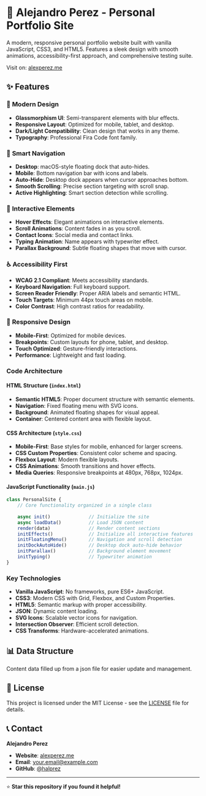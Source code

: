 # 🚀 Alejandro Perez - Personal Portfolio Site

A modern, responsive personal portfolio website built with vanilla JavaScript, CSS3, and HTML5. Features a sleek design with smooth animations, accessibility-first approach, and comprehensive testing suite.

Visit on: [alexperez.me](https://alexperez.me)

## ✨ Features

### 🎨 **Modern Design**
- **Glassmorphism UI**: Semi-transparent elements with blur effects.
- **Responsive Layout**: Optimized for mobile, tablet, and desktop.
- **Dark/Light Compatibility**: Clean design that works in any theme.
- **Typography**: Professional Fira Code font family.

### 🧭 **Smart Navigation**
- **Desktop**: macOS-style floating dock that auto-hides.
- **Mobile**: Bottom navigation bar with icons and labels.
- **Auto-Hide**: Desktop dock appears when cursor approaches bottom.
- **Smooth Scrolling**: Precise section targeting with scroll snap.
- **Active Highlighting**: Smart section detection while scrolling.

### 🎯 **Interactive Elements**
- **Hover Effects**: Elegant animations on interactive elements.
- **Scroll Animations**: Content fades in as you scroll.
- **Contact Icons**: Social media and contact links.
- **Typing Animation**: Name appears with typewriter effect.
- **Parallax Background**: Subtle floating shapes that move with cursor.

### ♿ **Accessibility First**
- **WCAG 2.1 Compliant**: Meets accessibility standards.
- **Keyboard Navigation**: Full keyboard support.
- **Screen Reader Friendly**: Proper ARIA labels and semantic HTML.
- **Touch Targets**: Minimum 44px touch areas on mobile.
- **Color Contrast**: High contrast ratios for readability.

### 📱 **Responsive Design**
- **Mobile-First**: Optimized for mobile devices.
- **Breakpoints**: Custom layouts for phone, tablet, and desktop.
- **Touch Optimized**: Gesture-friendly interactions.
- **Performance**: Lightweight and fast loading.

### **Code Architecture**

#### **HTML Structure (`index.html`)**
- **Semantic HTML5**: Proper document structure with semantic elements.
- **Navigation**: Fixed floating menu with SVG icons.
- **Background**: Animated floating shapes for visual appeal.
- **Container**: Centered content area with flexible layout.

#### **CSS Architecture (`style.css`)**
- **Mobile-First**: Base styles for mobile, enhanced for larger screens.
- **CSS Custom Properties**: Consistent color scheme and spacing.
- **Flexbox Layout**: Modern flexible layouts.
- **CSS Animations**: Smooth transitions and hover effects.
- **Media Queries**: Responsive breakpoints at 480px, 768px, 1024px.

#### **JavaScript Functionality (`main.js`)**
```javascript
class PersonalSite {
    // Core functionality organized in a single class
    
    async init()              // Initialize the site
    async loadData()          // Load JSON content
    render(data)              // Render content sections
    initEffects()             // Initialize all interactive features
    initFloatingMenu()        // Navigation and scroll detection
    initDockAutoHide()        // Desktop dock auto-hide behavior
    initParallax()            // Background element movement
    initTyping()              // Typewriter animation
}
```

### **Key Technologies**

- **Vanilla JavaScript**: No frameworks, pure ES6+ JavaScript.
- **CSS3**: Modern CSS with Grid, Flexbox, and Custom Properties.
- **HTML5**: Semantic markup with proper accessibility.
- **JSON**: Dynamic content loading.
- **SVG Icons**: Scalable vector icons for navigation.
- **Intersection Observer**: Efficient scroll detection.
- **CSS Transforms**: Hardware-accelerated animations.

## 📊 Data Structure

Content data filled up from a json file for easier update and management.


## 📄 License

This project is licensed under the MIT License - see the [LICENSE](LICENSE) file for details.

## 📞 Contact

**Alejandro Perez**
- **Website**: [alexperez.me](https://alexperez.me)
- **Email**: [your.email@example.com](mailto:jalpre@gmail.com)
- **GitHub**: [@halprez](https://github.com/halprez)
---

⭐ **Star this repository if you found it helpful!**